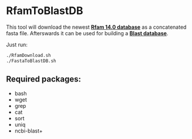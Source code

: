 # RfamToBlastDB
This tool will download the newest  [**Rfam 14.0 database**](http://rfam.xfam.org/) as a concatenated fasta file.
Afterswards it can be used for building a [**Blast database**](https://blast.ncbi.nlm.nih.gov/Blast.cgi).

Just run:
```bash
./RfamDownload.sh
./FastaToBlastDB.sh
```
## Required packages:
* bash
* wget
* grep
* cat
* sort
* uniq
* ncbi-blast+
